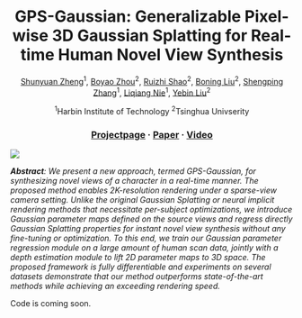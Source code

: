 <div align="center">

# <b>GPS-Gaussian</b>: Generalizable Pixel-wise 3D Gaussian Splatting for Real-time Human Novel View Synthesis

[Shunyuan Zheng](https://shunyuanzheng.github.io)<sup>1</sup>, [Boyao Zhou](https://morpheo.inrialpes.fr/people/zhou)<sup>2</sup>, [Ruizhi Shao](https://dsaurus.github.io/saurus)<sup>2</sup>, [Boning Liu](https://scholar.google.com/citations?user=PG1mUewAAAAJ)<sup>2</sup>, [Shengping Zhang](http://homepage.hit.edu.cn/zhangshengping)<sup>1</sup>, [Liqiang Nie](https://liqiangnie.github.io)<sup>1</sup>, [Yebin Liu](https://www.liuyebin.com)<sup>2</sup>

<sup>1</sup>Harbin Institute of Technology <sup>2</sup>Tsinghua Univserity

### [Projectpage](shunyuanzheng.github.io/GPS-Gaussian) · [Paper](https://arxiv.org/pdf/xxx.pdf) · [Video](https://youtu.be/TBIekcqt0j0)

</div>

<img src="https://github.com/ShunyuanZheng/shunyuanzheng.github.io/assets/GPS-Gaussian/images/pipeline.png">

***Abstract**: We present a new approach, termed GPS-Gaussian, for synthesizing novel views of a character in a real-time manner. The proposed method enables 2K-resolution rendering under a sparse-view camera setting. Unlike the original Gaussian Splatting or neural implicit rendering methods that necessitate per-subject optimizations, we introduce Gaussian parameter maps defined on the source views and regress directly Gaussian Splatting properties for instant novel view synthesis without any fine-tuning or optimization. To this end, we train our Gaussian parameter regression module on a large amount of human scan data, jointly with a depth estimation module to lift 2D parameter maps to 3D space. The proposed framework is fully differentiable and experiments on several datasets demonstrate that our method outperforms state-of-the-art methods while achieving an exceeding rendering speed.*

Code is coming soon.
